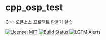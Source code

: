 # cpp_osp_test
C++ 오픈소스 프로젝트 만들기 실습

[![License: MIT](https://img.shields.io/badge/License-MIT-yellow.svg)](https://opensource.org/licenses/MIT) [![Build Status](https://travis-ci.org/wocks1123/cpp_osp_test.svg?branch=master)](https://travis-ci.org/wocks1123/cpp_osp_test) ![LGTM Alerts](https://img.shields.io/lgtm/alerts/github/wocks1123/cpp_osp_test)

